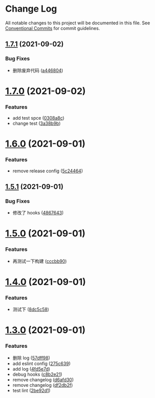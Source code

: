# Change Log

All notable changes to this project will be documented in this file. See [Conventional Commits](https://conventionalcommits.org) for commit guidelines.

## [1.7.1](https://gitlab.com/zhengguorong/xboss/compare/@xboss/use@1.7.0...@xboss/use@1.7.1) (2021-09-02)

### Bug Fixes

- 删除废弃代码 ([a446804](https://gitlab.com/zhengguorong/xboss/commit/a4468047ec38899e4649d4bfbfc43a6e92220789))

# [1.7.0](https://gitlab.com/zhengguorong/xboss/compare/@xboss/use@1.6.0...@xboss/use@1.7.0) (2021-09-02)

### Features

- add test spce ([0308a8c](https://gitlab.com/zhengguorong/xboss/commit/0308a8c58ba1238dc84a585aa29f545128a26463))
- change test ([3a38b9b](https://gitlab.com/zhengguorong/xboss/commit/3a38b9b8d4ee67c5d280000188781478abe87303))

# [1.6.0](https://gitlab.com/zhengguorong/xboss/compare/@xboss/use@1.5.1...@xboss/use@1.6.0) (2021-09-01)

### Features

- remove release config ([5c24464](https://gitlab.com/zhengguorong/xboss/commit/5c24464114e5b9aab1d7eadef5b871fd984fa01b))

## [1.5.1](https://gitlab.com/zhengguorong/xboss/compare/@xboss/use@1.5.0...@xboss/use@1.5.1) (2021-09-01)

### Bug Fixes

- 修改了 hooks ([4867643](https://gitlab.com/zhengguorong/xboss/commit/48676435cdae999df6da3b5853732efb226b420f))

# [1.5.0](https://gitlab.com/zhengguorong/xboss/compare/@xboss/use@1.4.3...@xboss/use@1.5.0) (2021-09-01)

### Features

- 再测试一下构建 ([cccbb90](https://gitlab.com/zhengguorong/xboss/commit/cccbb9017713ec3cecd6f6c013bb2396c8f85291))

# [1.4.0](https://gitlab.com/zhengguorong/xboss/compare/@xboss/use@1.3.0...@xboss/use@1.4.0) (2021-09-01)

### Features

- 测试下 ([8dc5c58](https://gitlab.com/zhengguorong/xboss/commit/8dc5c58c51ee198e72f9c75b666234266b877e2f))

# [1.3.0](https://gitlab.com/zhengguorong/xboss/compare/@xboss/use@1.2.0...@xboss/use@1.3.0) (2021-09-01)

### Features

- 删除 log ([57dff98](https://gitlab.com/zhengguorong/xboss/commit/57dff984169e5f7b552ed4a79438b142a5c96baf))
- add eslint config ([275c639](https://gitlab.com/zhengguorong/xboss/commit/275c6398af48cbaa639a403b89dcf8dd30d8109e))
- add log ([4fd5e7d](https://gitlab.com/zhengguorong/xboss/commit/4fd5e7d531b1b1959456eaee6a284014ef065c74))
- debug hooks ([c8b2e21](https://gitlab.com/zhengguorong/xboss/commit/c8b2e213c1824224b06747360d56ba779e6cc28e))
- remove changelog ([d6afd30](https://gitlab.com/zhengguorong/xboss/commit/d6afd30a4dd5aa4be4c5d23c26881bce03b5607d))
- remove changelog ([df2db2f](https://gitlab.com/zhengguorong/xboss/commit/df2db2f11826cd3c912db8ba82b35090c4a9bedb))
- test lint ([2be92d1](https://gitlab.com/zhengguorong/xboss/commit/2be92d1ec89053c4d8c8374c14af3e90cd2d97cc))
